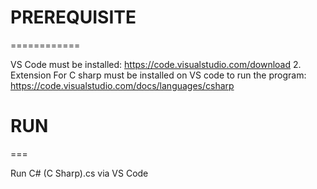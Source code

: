 # PREREQUISITE 
  ============

VS Code must be installed: https://code.visualstudio.com/download
2. Extension For C sharp must be installed on VS code to run the program: https://code.visualstudio.com/docs/languages/csharp
# RUN
  ===
  
Run C# (C Sharp).cs via VS Code


